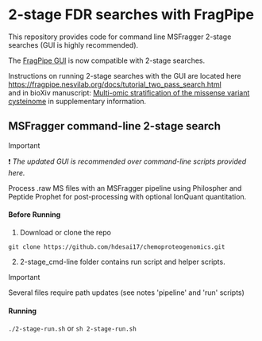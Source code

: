 # 2-stage FDR searches with FragPipe 
This repository provides code for command line MSFragger 2-stage searches (GUI is highly recommended).

The [FragPipe GUI](https://github.com/Nesvilab/FragPipe) is now compatible with 2-stage searches. 

Instructions on running 2-stage searches with the GUI are located here https://fragpipe.nesvilab.org/docs/tutorial_two_pass_search.html \
and in bioXiv manuscript: [Multi-omic stratification of the missense variant cysteinome](https://doi.org/10.1101/2023.08.12.553095) in supplementary information.



## MSFragger command-line 2-stage search
>[!IMPORTANT]
>:exclamation:
>_The updated GUI is recommended over command-line scripts provided here._ 

Process .raw MS files with an MSFragger pipeline using Philospher and Peptide Prophet for post-processing with optional IonQuant quantitation. 

#### Before Running

1. Download or clone the repo

  `git clone https://github.com/hdesai17/chemoproteogenomics.git`

2. 2-stage_cmd-line folder contains run script and helper scripts.
  
>[!IMPORTANT]
>Several files require path updates (see notes 'pipeline' and 'run' scripts)

#### Running
   
`./2-stage-run.sh` or `sh 2-stage-run.sh`
 


